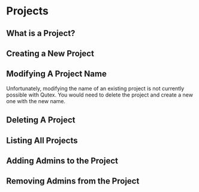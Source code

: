 # Projects

## What is a Project?

## Creating a New Project

## Modifying A Project Name

Unfortunately, modifying the name of an existing project is not currently possible with Qutex. You would need to delete the project and create a new one with the new name.

## Deleting A Project

## Listing All Projects

## Adding Admins to the Project

## Removing Admins from the Project